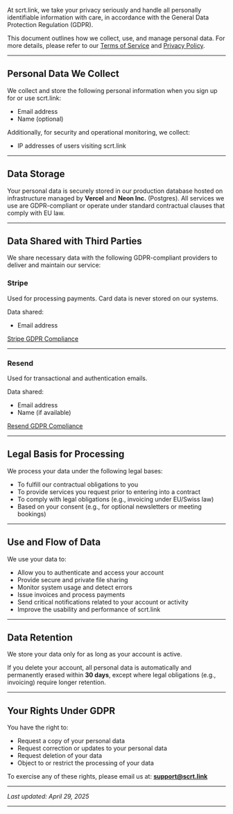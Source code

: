 At scrt.link, we take your privacy seriously and handle all personally identifiable information with care, in accordance with the General Data Protection Regulation (GDPR).

This document outlines how we collect, use, and manage personal data. For more details, please refer to our [Terms of Service](/terms-of-service) and [Privacy Policy](/privacy-policy).

---

## **Personal Data We Collect**

We collect and store the following personal information when you sign up for or use scrt.link:

- Email address
- Name (optional)

Additionally, for security and operational monitoring, we collect:

- IP addresses of users visiting scrt.link

---

## **Data Storage**

Your personal data is securely stored in our production database hosted on infrastructure managed by **Vercel** and **Neon Inc.** (Postgres).
All services we use are GDPR-compliant or operate under standard contractual clauses that comply with EU law.

---

## **Data Shared with Third Parties**

We share necessary data with the following GDPR-compliant providers to deliver and maintain our service:

### **Stripe**

Used for processing payments. Card data is never stored on our systems.

Data shared:

- Email address

[Stripe GDPR Compliance](https://stripe.com/guides/general-data-protection-regulation)

---

### **Resend**

Used for transactional and authentication emails.

Data shared:

- Email address
- Name (if available)

[Resend GDPR Compliance](https://resend.com/legal/data-processing-addendum)

---

## **Legal Basis for Processing**

We process your data under the following legal bases:

- To fulfill our contractual obligations to you
- To provide services you request prior to entering into a contract
- To comply with legal obligations (e.g., invoicing under EU/Swiss law)
- Based on your consent (e.g., for optional newsletters or meeting bookings)

---

## **Use and Flow of Data**

We use your data to:

- Allow you to authenticate and access your account
- Provide secure and private file sharing
- Monitor system usage and detect errors
- Issue invoices and process payments
- Send critical notifications related to your account or activity
- Improve the usability and performance of scrt.link

---

## **Data Retention**

We store your data only for as long as your account is active.

If you delete your account, all personal data is automatically and permanently erased within **30 days**, except where legal obligations (e.g., invoicing) require longer retention.

---

## **Your Rights Under GDPR**

You have the right to:

- Request a copy of your personal data
- Request correction or updates to your personal data
- Request deletion of your data
- Object to or restrict the processing of your data

To exercise any of these rights, please email us at: **support@scrt.link**

---

_Last updated: April 29, 2025_

---
